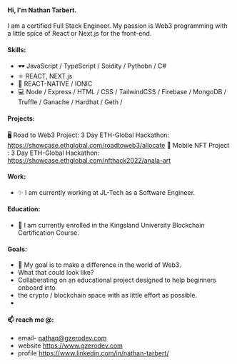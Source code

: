 
#### Hi, I'm Nathan Tarbert. 
I am a certified Full Stack Engineer. My passion is Web3 programming with a little spice of React or Next.js for the front-end.

#### Skills:
* 🕶️ JavaScript / TypeScript / Soidity / Pythobn / C#
* ⚛  REACT, NEXT.js
* 📱  REACT-NATIVE / IONIC
* 💻 Node / Express / HTML / CSS / TailwindCSS / Firebase / MongoDB / Truffle / Ganache / Hardhat / Geth /

#### Projects:
   🖥️ Road to Web3 Project: 3 Day ETH-Global Hackathon: https://showcase.ethglobal.com/roadtoweb3/allocate
   📱  Mobile NFT Project : 3 Day ETH-Global Hackathon: https://showcase.ethglobal.com/nfthack2022/anala-art

#### Work:
- ✨ I am currently working at JL-Tech as a Software Engineer. 

#### Education:
- 🔭 I am currently enrolled in the Kingsland University Blockchain Certification Course. 

#### Goals:
- 👯 My goal is to make a difference in the world of Web3. 
- What that could look like?
-   Collaberating on an educational project designed to help beginners onboard into
- the crypto / blockchain space with as little effort as possible. 
- 
#### 📫 reach me @:
- email- nathan@gzerodev.com 
- website https://www.gzerodev.com 
- profile https://www.linkedin.com/in/nathan-tarbert/








